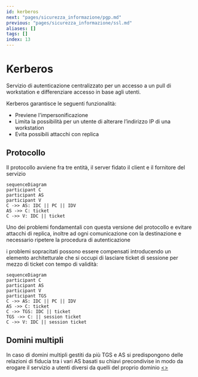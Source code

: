 ```yaml
---
id: kerberos
next: "pages/sicurezza_informazione/pgp.md"
previous: "pages/sicurezza_informazione/ssl.md"
aliases: []
tags: []
index: 13
---
```


# Kerberos

Servizio di autenticazione centralizzato per un accesso a un pull di workstation e differenziare accesso in base agli utenti.

Kerberos garantisce le seguenti funzionalità:

- Previene l'impersonificazione
- Limita la possibilità per un utente di alterare l’indirizzo IP di una workstation
- Evita possibili attacchi con replica

## Protocollo

Il protocollo avviene fra tre entità, il server fidato il client e il fornitore del servizio

```mermaid
sequenceDiagram
participant C
participant AS
participant V
C ->> AS: IDC || PC || IDV
AS ->> C: ticket
C ->> V: IDC || ticket
```

Uno dei problemi fondamentali con questa versione del protocollo e evitare attacchi di replica, inoltre ad ogni comunicazione con la destinazione e necessario ripetere la procedura di autenticazione

i problemi sopracitati possono essere compensati introducendo un elemento architetturale che si occupi di lasciare ticket di sessione per mezzo di ticket con tempo di validità:

```mermaid
sequenceDiagram
participant C
participant AS
participant V
participant TGS
C ->> AS: IDC || PC || IDV
AS ->> C: ticket
C ->> TGS: IDC || ticket
TGS ->> C: || session ticket
C ->> V: IDC || session ticket
```

## Domini multipli

In caso di domini multipli gestiti da più TGS e AS si predispongono delle relazioni di fiducia tra i vari AS  basati su chiavi precondivise in modo da erogare il servizio a utenti diversi da quelli del proprio dominio
[<](pages/sicurezza_informazione/ssl.md)[>](pages/sicurezza_informazione/pgp.md)
